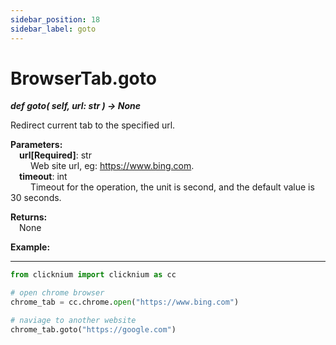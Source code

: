 ```yaml
---
sidebar_position: 18
sidebar_label: goto
---
```

# BrowserTab.goto

***def goto(
        self,
        url: str
    ) -> None***  

Redirect current tab to the specified url.

**Parameters:**  
    &emsp;**url[Required]**: str   
        &emsp;&emsp; Web site url, eg: <https://www.bing.com>.  
    &emsp;**timeout**: int  
        &emsp;&emsp; Timeout for the operation, the unit is second, and the default value is 30 seconds. 

**Returns:**  
    &emsp;None

**Example:**
***
```python
from clicknium import clicknium as cc

# open chrome browser
chrome_tab = cc.chrome.open("https://www.bing.com")

# naviage to another website
chrome_tab.goto("https://google.com")
```